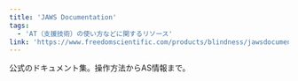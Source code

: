 ```yaml
---
title: 'JAWS Documentation'
tags:
  - 'AT（支援技術）の使い方などに関するリソース'
link: 'https://www.freedomscientific.com/products/blindness/jawsdocumentation'
---
```


公式のドキュメント集。操作方法からAS情報まで。
